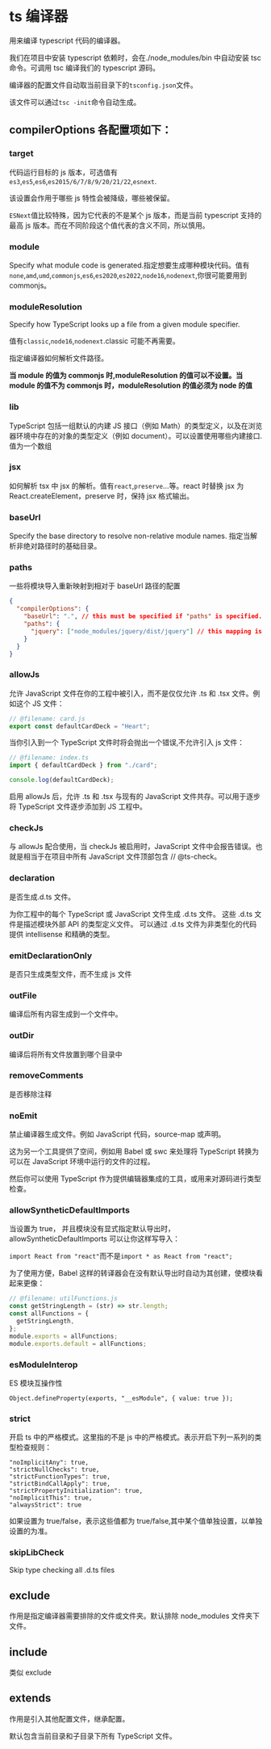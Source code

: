 # ts 编译器

用来编译 typescript 代码的编译器。

我们在项目中安装 typescript 依赖时，会在./node_modules/bin 中自动安装 tsc 命令。可调用 tsc 编译我们的 typescript 源码。

编译器的配置文件自动取当前目录下的`tsconfig.json`文件。

该文件可以通过`tsc -init`命令自动生成。

## compilerOptions 各配置项如下：

### target

代码运行目标的 js 版本，可选值有`es3`,`es5`,`es6`,`es2015/6/7/8/9/20/21/22`,`esnext`.

该设置会作用于哪些 js 特性会被降级，哪些被保留。

`ESNext`值比较特殊，因为它代表的不是某个 js 版本，而是当前 typescript 支持的最高 js 版本。而在不同阶段这个值代表的含义不同，所以慎用。

### module

Specify what module code is generated.指定想要生成哪种模块代码。值有`none`,`amd`,`umd`,`commonjs`,`es6`,`es2020`,`es2022`,`node16`,`nodenext`,你很可能要用到 commonjs。

### moduleResolution

Specify how TypeScript looks up a file from a given module specifier.

值有`classic`,`node16`,`nodenext`.classic 可能不再需要。

指定编译器如何解析文件路径。

**当 module 的值为 commonjs 时,moduleResolution 的值可以不设置。当 module 的值不为 commonjs 时，moduleResolution 的值必须为 node 的值**

### lib

TypeScript 包括一组默认的内建 JS 接口（例如 Math）的类型定义，以及在浏览器环境中存在的对象的类型定义（例如 document）。可以设置使用哪些内建接口.值为一个数组

### jsx

如何解析 tsx 中 jsx 的解析。值有`react`,`preserve`...等。react 时替换 jsx 为 React.createElement，preserve 时，保持 jsx 格式输出。

### baseUrl

Specify the base directory to resolve non-relative module names.
指定当解析非绝对路径时的基础目录。

### paths

一些将模块导入重新映射到相对于 baseUrl 路径的配置

```json
{
  "compilerOptions": {
    "baseUrl": ".", // this must be specified if "paths" is specified.
    "paths": {
      "jquery": ["node_modules/jquery/dist/jquery"] // this mapping is relative to "baseUrl"
    }
  }
}
```

### allowJs

允许 JavaScript 文件在你的工程中被引入，而不是仅仅允许 .ts 和 .tsx 文件。例如这个 JS 文件：

```js
// @filename: card.js
export const defaultCardDeck = "Heart";
```

当你引入到一个 TypeScript 文件时将会抛出一个错误,不允许引入 js 文件：

```ts
// @filename: index.ts
import { defaultCardDeck } from "./card";

console.log(defaultCardDeck);
```

启用 allowJs 后，允许 .ts 和 .tsx 与现有的 JavaScript 文件共存。可以用于逐步将 TypeScript 文件逐步添加到 JS 工程中。

### checkJs

与 allowJs 配合使用，当 checkJs 被启用时，JavaScript 文件中会报告错误。也就是相当于在项目中所有 JavaScript 文件顶部包含 // @ts-check。

### declaration

是否生成.d.ts 文件。

为你工程中的每个 TypeScript 或 JavaScript 文件生成 .d.ts 文件。 这些 .d.ts 文件是描述模块外部 API 的类型定义文件。 可以通过 .d.ts 文件为非类型化的代码提供 intellisense 和精确的类型。

### emitDeclarationOnly

是否只生成类型文件，而不生成 js 文件

### outFile

编译后所有内容生成到一个文件中。

### outDir

编译后将所有文件放置到哪个目录中

### removeComments

是否移除注释

### noEmit

禁止编译器生成文件。例如 JavaScript 代码，source-map 或声明。

这为另一个工具提供了空间，例如用 Babel 或 swc 来处理将 TypeScript 转换为可以在 JavaScript 环境中运行的文件的过程。

然后你可以使用 TypeScript 作为提供编辑器集成的工具，或用来对源码进行类型检查。

### allowSyntheticDefaultImports

当设置为 true， 并且模块没有显式指定默认导出时，allowSyntheticDefaultImports 可以让你这样写导入：

`import React from "react"`而不是`import * as React from "react";`

为了使用方便，Babel 这样的转译器会在没有默认导出时自动为其创建，使模块看起来更像：

```js
// @filename: utilFunctions.js
const getStringLength = (str) => str.length;
const allFunctions = {
  getStringLength,
};
module.exports = allFunctions;
module.exports.default = allFunctions;
```

### esModuleInterop

ES 模块互操作性

`Object.defineProperty(exports, "__esModule", { value: true });`

### strict

开启 ts 中的严格模式。这里指的不是 js 中的严格模式。表示开启下列一系列的类型检查规则：

```
"noImplicitAny": true,
"strictNullChecks": true,
"strictFunctionTypes": true,
"strictBindCallApply": true,
"strictPropertyInitialization": true,
"noImplicitThis": true,
"alwaysStrict": true
```

如果设置为 true/false，表示这些值都为 true/false,其中某个值单独设置，以单独设置的为准。

### skipLibCheck

Skip type checking all .d.ts files

## exclude

作用是指定编译器需要排除的文件或文件夹。默认排除 node_modules 文件夹下文件。

## include

类似 exclude

## extends

作用是引入其他配置文件，继承配置。

默认包含当前目录和子目录下所有 TypeScript 文件。
